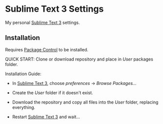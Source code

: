 # Sublime Text 3 Settings

My personal [Sublime Text 3] settings.

## Installation

Requires [Package Control] to be installed.

QUICK START: Clone or download repository and place in *User* packages folder.

Installation Guide:
- In [Sublime Text 3], choose *preferences* -> *Browse Packages...*
- Create the *User* folder if it doesn't exist.
- Download the repository and copy all files into the *User* folder, replacing everything.
- Restart [Sublime Text 3] and wait...

   
   [Sublime Text 3]: <https://www.sublimetext.com/3>
   [Package Control]: <https://packagecontrol.io/>
